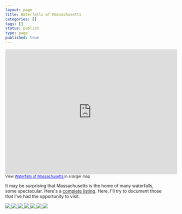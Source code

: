 ```yaml
---
layout: page
title: Waterfalls of Massachusetts
categories: []
tags: []
status: publish
type: page
published: true
---
```

<iframe src="http://maps.google.com/maps/ms?msa=0&amp;msid=214490968088440958659.0004bc8d0f86282013431&amp;ie=UTF8&amp;ll=42.601282,-72.477287&amp;spn=0.226495,1.401942&amp;t=h&amp;output=embed" frameborder="0" marginwidth="0" marginheight="0" scrolling="no" width="550" height="400"></iframe>
<small>View <a style="color: #0000ff; text-align: left;" href="http://maps.google.com/maps/ms?msa=0&amp;msid=214490968088440958659.0004bc8d0f86282013431&amp;ie=UTF8&amp;ll=42.601282,-72.477287&amp;spn=0.226495,1.401942&amp;t=h&amp;source=embed">Waterfalls of Massachusetts </a> in a larger map</small>

It may be surprising that Massachusetts is the home of many waterfalls, some spectacular. Here's a <a href="http://www.newenglandwaterfalls.com/massachusetts.php">complete listing</a>. Here, I'll try to document those that I've had the opportunity to visit.

<!-- Darkbox -->
<div class="darkbox">
<a href="https://dl.dropboxusercontent.com/u/52804626/waterfalls-of-ma/dsc_4431.jpg" data-darkbox="waterfalls-of-ma" title="The Cascade">
  <img src="https://dl.dropboxusercontent.com/u/52804626/waterfalls-of-ma/thumbs/dsc_4431.jpg" />
</a>
<a href="https://dl.dropboxusercontent.com/u/52804626/waterfalls-of-ma/dsc_4562.jpg" data-darkbox="waterfalls-of-ma" title="March Cataract Falls">
  <img src="https://dl.dropboxusercontent.com/u/52804626/waterfalls-of-ma/thumbs/dsc_4562.jpg" />
</a>
<a href="https://dl.dropboxusercontent.com/u/52804626/waterfalls-of-ma/dsc_5189a.jpg" data-darkbox="waterfalls-of-ma" title="Money Brook Falls">
  <img src="https://dl.dropboxusercontent.com/u/52804626/waterfalls-of-ma/thumbs/dsc_5189a.jpg" />
</a>
<a href="https://dl.dropboxusercontent.com/u/52804626/waterfalls-of-ma/dsc_5399.jpg" data-darkbox="waterfalls-of-ma" title="Tannery Falls">
  <img src="https://dl.dropboxusercontent.com/u/52804626/waterfalls-of-ma/thumbs/dsc_5399.jpg" />
</a>
<a href="https://dl.dropboxusercontent.com/u/52804626/waterfalls-of-ma/dsc_5454.jpg" data-darkbox="waterfalls-of-ma" title="Waconah Falls">
  <img src="https://dl.dropboxusercontent.com/u/52804626/waterfalls-of-ma/thumbs/dsc_5454.jpg" />
</a>
<a href="https://dl.dropboxusercontent.com/u/52804626/waterfalls-of-ma/dsc_5678.jpg" data-darkbox="waterfalls-of-ma" title="Trap Falls">
  <img src="https://dl.dropboxusercontent.com/u/52804626/waterfalls-of-ma/thumbs/dsc_5678.jpg" />
</a>
<a href="https://dl.dropboxusercontent.com/u/52804626/waterfalls-of-ma/dsc_6332.jpg" data-darkbox="waterfalls-of-ma" title="Royalston Falls">
  <img src="https://dl.dropboxusercontent.com/u/52804626/waterfalls-of-ma/thumbs/dsc_6332.jpg" />
</a>
</div>
<!-- End darkbox -->